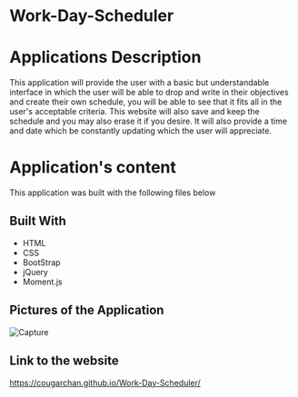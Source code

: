 # Work-Day-Scheduler



<h1> Applications Description </h1>
 This application will provide the user with a basic but understandable interface in which the user will be able to drop and write in their objectives and create their own schedule, you will be able to see that it fits all in the user's acceptable  criteria. This website will also save and keep the schedule and you may also erase it if you desire. It will also provide a time and date which be constantly updating which the user will appreciate.
<h1>Application's content </h1>

This application was built with the following files below


## Built With
* HTML
* CSS
* BootStrap
* jQuery
* Moment.js


## Pictures of the Application 

![Capture](https://user-images.githubusercontent.com/93087137/151739243-733ca12a-6a99-46a9-8234-b392b926c2df.PNG)

## Link to the website
https://cougarchan.github.io/Work-Day-Scheduler/
